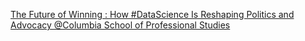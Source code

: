 [The Future of Winning : How #DataScience Is Reshaping Politics and Advocacy   @Columbia School of Professional Studies](https://qi.tc/qi/112585)
